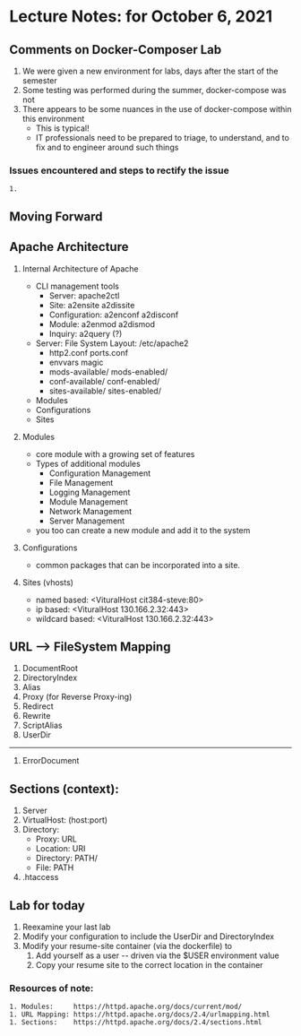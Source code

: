 # Lecture Notes: for October 6, 2021 


## Comments on Docker-Composer Lab
   1. We were given a new environment for labs, days after the start of the semester
   1. Some testing was performed during the summer, docker-compose was not
   1. There appears to be some nuances in the use of docker-compose within this environment
      - This is typical!
      - IT professionals need to be prepared to triage, to understand, and to fix and to engineer around such things

### Issues encountered and steps to rectify the issue
    1. 


## Moving Forward

## Apache Architecture
   1. Internal Architecture of Apache 
      - CLI management tools
        - Server: apache2ctl
        - Site: a2ensite a2dissite
        - Configuration: a2enconf a2disconf
        - Module:  a2enmod a2dismod 
        - Inquiry: a2query (?)
      - Server: File System Layout: /etc/apache2
        - http2.conf        ports.conf 
        - envvars           magic
        - mods-available/   mods-enabled/
        - conf-available/   conf-enabled/
        - sites-available/  sites-enabled/ 
      - Modules 
      - Configurations
      - Sites
   1. Modules
      - core module with a growing set of features
      - Types of additional modules
        - Configuration Management
        - File Management
        - Logging Management
        - Module Management
        - Network Management
        - Server Management
      - you too can create a new module and add it to the system

   1. Configurations
      - common packages that can be incorporated into a site.

   1. Sites (vhosts)
      - named based:     \<VituralHost cit384-steve:80\>
      - ip based:        \<VituralHost 130.166.2.32:443\>
      - wildcard based:  \<VituralHost 130.166.2.32:443\>

## URL --> FileSystem Mapping
   1. DocumentRoot
   1. DirectoryIndex
   1. Alias
   1. Proxy (for Reverse Proxy-ing)
   1. Redirect
   1. Rewrite
   1. ScriptAlias
   1. UserDir
   ---
   1. ErrorDocument


## Sections (context):
   1. Server
   1. VirtualHost: (host:port)
   1. Directory:
      - Proxy: URL
      - Location: URI
      - Directory: PATH/
      - File: PATH
   1. .htaccess

## Lab for today
   1. Reexamine your last lab
   1. Modify your configuration to include the UserDir and DirectoryIndex
   1. Modify your resume-site container (via the dockerfile) to
      1. Add yourself as a user -- driven via the $USER environment value
      1. Copy your resume site to the correct location in the container


### Resources of note:
    1. Modules:     https://httpd.apache.org/docs/current/mod/
    1. URL Mapping: https://httpd.apache.org/docs/2.4/urlmapping.html
    1. Sections:    https://httpd.apache.org/docs/2.4/sections.html

